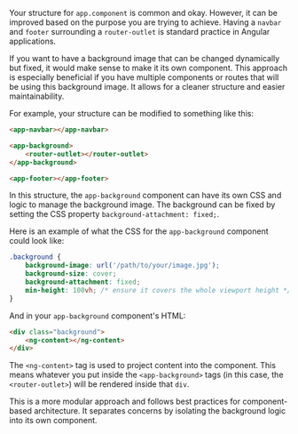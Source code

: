 Your structure for `app.component` is common and okay. However, it can be improved based on the purpose you are trying to achieve. Having a `navbar` and `footer` surrounding a `router-outlet` is standard practice in Angular applications.

If you want to have a background image that can be changed dynamically but fixed, it would make sense to make it its own component. This approach is especially beneficial if you have multiple components or routes that will be using this background image. It allows for a cleaner structure and easier maintainability.

For example, your structure can be modified to something like this:

```html
<app-navbar></app-navbar>

<app-background>
    <router-outlet></router-outlet>
</app-background>

<app-footer></app-footer>
```

In this structure, the `app-background` component can have its own CSS and logic to manage the background image. The background can be fixed by setting the CSS property `background-attachment: fixed;`.

Here is an example of what the CSS for the `app-background` component could look like:

```css
.background {
    background-image: url('/path/to/your/image.jpg');
    background-size: cover;
    background-attachment: fixed;
    min-height: 100vh; /* ensure it covers the whole viewport height */
}
```

And in your `app-background` component's HTML:

```html
<div class="background">
    <ng-content></ng-content>
</div>
```

The `<ng-content>` tag is used to project content into the component. This means whatever you put inside the `<app-background>` tags (in this case, the `<router-outlet>`) will be rendered inside that `div`.

This is a more modular approach and follows best practices for component-based architecture. It separates concerns by isolating the background logic into its own component.